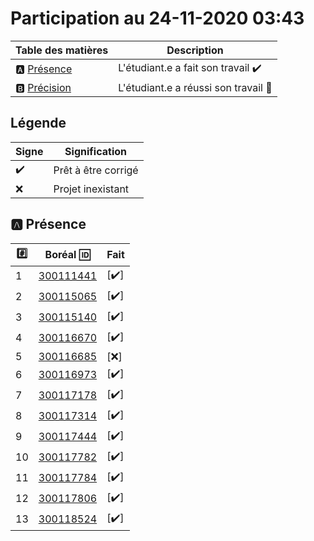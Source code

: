 # Participation au 24-11-2020 03:43

| Table des matières            | Description                                             |
|-------------------------------|---------------------------------------------------------|
| :a: [Présence](#a-présence)   | L'étudiant.e a fait son travail    :heavy_check_mark:   |
| :b: [Précision](#b-précision) | L'étudiant.e a réussi son travail  :tada:               |

## Légende

| Signe              | Signification                 |
|--------------------|-------------------------------|
| :heavy_check_mark: | Prêt à être corrigé           |
| :x:                | Projet inexistant             |

## :a: Présence

|:hash:| Boréal :id:                | Fait               |
|------|----------------------------|--------------------|
| 1 | [300111441](../300111441) | [:heavy_check_mark:] |
| 2 | [300115065](../300115065) | [:heavy_check_mark:] |
| 3 | [300115140](../300115140) | [:heavy_check_mark:] |
| 4 | [300116670](../300116670) | [:heavy_check_mark:] |
| 5 | [300116685](../300116685) | [:x:] |
| 6 | [300116973](../300116973) | [:heavy_check_mark:] |
| 7 | [300117178](../300117178) | [:heavy_check_mark:] |
| 8 | [300117314](../300117314) | [:heavy_check_mark:] |
| 9 | [300117444](../300117444) | [:heavy_check_mark:] |
| 10 | [300117782](../300117782) | [:heavy_check_mark:] |
| 11 | [300117784](../300117784) | [:heavy_check_mark:] |
| 12 | [300117806](../300117806) | [:heavy_check_mark:] |
| 13 | [300118524](../300118524) | [:heavy_check_mark:] |
